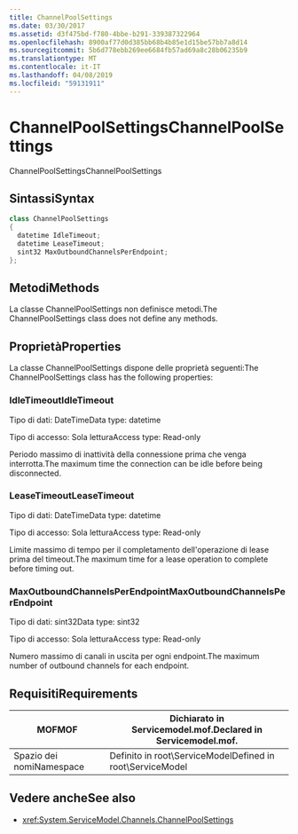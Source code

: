 ```yaml
---
title: ChannelPoolSettings
ms.date: 03/30/2017
ms.assetid: d3f475bd-f780-4bbe-b291-339387322964
ms.openlocfilehash: 8900af77d0d385bb68b4b85e1d15be57bb7a8d14
ms.sourcegitcommit: 5b6d778ebb269ee6684fb57ad69a8c28b06235b9
ms.translationtype: MT
ms.contentlocale: it-IT
ms.lasthandoff: 04/08/2019
ms.locfileid: "59131911"
---
```

# <a name="channelpoolsettings"></a><span data-ttu-id="86530-102">ChannelPoolSettings</span><span class="sxs-lookup"><span data-stu-id="86530-102">ChannelPoolSettings</span></span>
<span data-ttu-id="86530-103">ChannelPoolSettings</span><span class="sxs-lookup"><span data-stu-id="86530-103">ChannelPoolSettings</span></span>  
  
## <a name="syntax"></a><span data-ttu-id="86530-104">Sintassi</span><span class="sxs-lookup"><span data-stu-id="86530-104">Syntax</span></span>  
  
```csharp
class ChannelPoolSettings  
{  
  datetime IdleTimeout;  
  datetime LeaseTimeout;  
  sint32 MaxOutboundChannelsPerEndpoint;  
};  
```  
  
## <a name="methods"></a><span data-ttu-id="86530-105">Metodi</span><span class="sxs-lookup"><span data-stu-id="86530-105">Methods</span></span>  
 <span data-ttu-id="86530-106">La classe ChannelPoolSettings non definisce metodi.</span><span class="sxs-lookup"><span data-stu-id="86530-106">The ChannelPoolSettings class does not define any methods.</span></span>  
  
## <a name="properties"></a><span data-ttu-id="86530-107">Proprietà</span><span class="sxs-lookup"><span data-stu-id="86530-107">Properties</span></span>  
 <span data-ttu-id="86530-108">La classe ChannelPoolSettings dispone delle proprietà seguenti:</span><span class="sxs-lookup"><span data-stu-id="86530-108">The ChannelPoolSettings class has the following properties:</span></span>  
  
### <a name="idletimeout"></a><span data-ttu-id="86530-109">IdleTimeout</span><span class="sxs-lookup"><span data-stu-id="86530-109">IdleTimeout</span></span>  
 <span data-ttu-id="86530-110">Tipo di dati: DateTime</span><span class="sxs-lookup"><span data-stu-id="86530-110">Data type: datetime</span></span>  
  
 <span data-ttu-id="86530-111">Tipo di accesso: Sola lettura</span><span class="sxs-lookup"><span data-stu-id="86530-111">Access type: Read-only</span></span>  
  
 <span data-ttu-id="86530-112">Periodo massimo di inattività della connessione prima che venga interrotta.</span><span class="sxs-lookup"><span data-stu-id="86530-112">The maximum time the connection can be idle before being disconnected.</span></span>  
  
### <a name="leasetimeout"></a><span data-ttu-id="86530-113">LeaseTimeout</span><span class="sxs-lookup"><span data-stu-id="86530-113">LeaseTimeout</span></span>  
 <span data-ttu-id="86530-114">Tipo di dati: DateTime</span><span class="sxs-lookup"><span data-stu-id="86530-114">Data type: datetime</span></span>  
  
 <span data-ttu-id="86530-115">Tipo di accesso: Sola lettura</span><span class="sxs-lookup"><span data-stu-id="86530-115">Access type: Read-only</span></span>  
  
 <span data-ttu-id="86530-116">Limite massimo di tempo per il completamento dell'operazione di lease prima del timeout.</span><span class="sxs-lookup"><span data-stu-id="86530-116">The maximum time for a lease operation to complete before timing out.</span></span>  
  
### <a name="maxoutboundchannelsperendpoint"></a><span data-ttu-id="86530-117">MaxOutboundChannelsPerEndpoint</span><span class="sxs-lookup"><span data-stu-id="86530-117">MaxOutboundChannelsPerEndpoint</span></span>  
 <span data-ttu-id="86530-118">Tipo di dati: sint32</span><span class="sxs-lookup"><span data-stu-id="86530-118">Data type: sint32</span></span>  
  
 <span data-ttu-id="86530-119">Tipo di accesso: Sola lettura</span><span class="sxs-lookup"><span data-stu-id="86530-119">Access type: Read-only</span></span>  
  
 <span data-ttu-id="86530-120">Numero massimo di canali in uscita per ogni endpoint.</span><span class="sxs-lookup"><span data-stu-id="86530-120">The maximum number of outbound channels for each endpoint.</span></span>  
  
## <a name="requirements"></a><span data-ttu-id="86530-121">Requisiti</span><span class="sxs-lookup"><span data-stu-id="86530-121">Requirements</span></span>  
  
|<span data-ttu-id="86530-122">MOF</span><span class="sxs-lookup"><span data-stu-id="86530-122">MOF</span></span>|<span data-ttu-id="86530-123">Dichiarato in Servicemodel.mof.</span><span class="sxs-lookup"><span data-stu-id="86530-123">Declared in Servicemodel.mof.</span></span>|  
|---------|-----------------------------------|  
|<span data-ttu-id="86530-124">Spazio dei nomi</span><span class="sxs-lookup"><span data-stu-id="86530-124">Namespace</span></span>|<span data-ttu-id="86530-125">Definito in root\ServiceModel</span><span class="sxs-lookup"><span data-stu-id="86530-125">Defined in root\ServiceModel</span></span>|  
  
## <a name="see-also"></a><span data-ttu-id="86530-126">Vedere anche</span><span class="sxs-lookup"><span data-stu-id="86530-126">See also</span></span>

- <xref:System.ServiceModel.Channels.ChannelPoolSettings>
